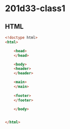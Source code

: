 # 201d33-class1

## HTML

```html
<!doctype html>
<html>

    <head>
    </head>

    <body>
    <header>
    </header>

    <main>
    </main>
    
    <footer>
    </footer>
    
    </body>


</html>
```